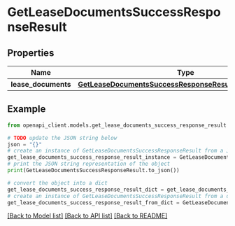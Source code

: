 # GetLeaseDocumentsSuccessResponseResult


## Properties

Name | Type | Description | Notes
------------ | ------------- | ------------- | -------------
**lease_documents** | [**GetLeaseDocumentsSuccessResponseResultLeaseDocuments**](GetLeaseDocumentsSuccessResponseResultLeaseDocuments.md) |  | 

## Example

```python
from openapi_client.models.get_lease_documents_success_response_result import GetLeaseDocumentsSuccessResponseResult

# TODO update the JSON string below
json = "{}"
# create an instance of GetLeaseDocumentsSuccessResponseResult from a JSON string
get_lease_documents_success_response_result_instance = GetLeaseDocumentsSuccessResponseResult.from_json(json)
# print the JSON string representation of the object
print(GetLeaseDocumentsSuccessResponseResult.to_json())

# convert the object into a dict
get_lease_documents_success_response_result_dict = get_lease_documents_success_response_result_instance.to_dict()
# create an instance of GetLeaseDocumentsSuccessResponseResult from a dict
get_lease_documents_success_response_result_from_dict = GetLeaseDocumentsSuccessResponseResult.from_dict(get_lease_documents_success_response_result_dict)
```
[[Back to Model list]](../README.md#documentation-for-models) [[Back to API list]](../README.md#documentation-for-api-endpoints) [[Back to README]](../README.md)


